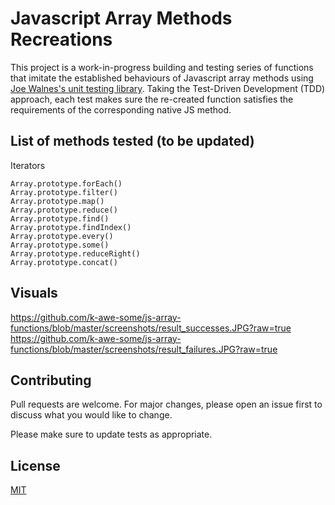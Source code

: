 # Javascript Array Methods Recreations

This project is a work-in-progress building and testing series of functions that imitate the established behaviours of Javascript array methods using [Joe Walnes's unit testing library](https://github.com/joewalnes/jstinytest). Taking the Test-Driven Development (TDD) approach, each test makes sure the re-created function satisfies the requirements of the corresponding native JS method.

## List of methods tested (to be updated)
Iterators
``` console
Array.prototype.forEach()
Array.prototype.filter()
Array.prototype.map()
Array.prototype.reduce()
Array.prototype.find()
Array.prototype.findIndex()
Array.prototype.every()
Array.prototype.some()
Array.prototype.reduceRight()
Array.prototype.concat()
```

## Visuals
https://github.com/k-awe-some/js-array-functions/blob/master/screenshots/result_successes.JPG?raw=true
https://github.com/k-awe-some/js-array-functions/blob/master/screenshots/result_failures.JPG?raw=true

## Contributing
Pull requests are welcome. For major changes, please open an issue first to discuss what you would like to change.

Please make sure to update tests as appropriate.


## License
[MIT](https://choosealicense.com/licenses/mit/)
